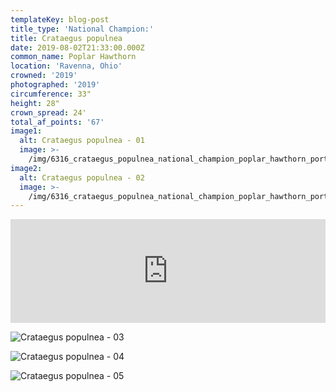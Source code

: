 ```yaml
---
templateKey: blog-post
title_type: 'National Champion:'
title: Crataegus populnea
date: 2019-08-02T21:33:00.000Z
common_name: Poplar Hawthorn
location: 'Ravenna, Ohio'
crowned: '2019'
photographed: '2019'
circumference: 33"
height: 28"
crown_spread: 24'
total_af_points: '67'
image1:
  alt: Crataegus populnea - 01
  image: >-
    /img/6316_crataegus_populnea_national_champion_poplar_hawthorn_portage_ohio_8-2-2019_american_forests_brian_kelley_base.jpg
image2:
  alt: Crataegus populnea - 02
  image: >-
    /img/6316_crataegus_populnea_national_champion_poplar_hawthorn_portage_ohio_8-2-2019_american_forests_brian_kelley_leaf.jpg
---
```

<iframe width="100%" height="166" scrolling="no" frameborder="no" allow="autoplay" src="https://w.soundcloud.com/player/?url=https%3A//api.soundcloud.com/tracks/743017048&color=%23ff5500&auto_play=false&hide_related=false&show_comments=true&show_user=true&show_reposts=false&show_teaser=true"></iframe>

![Crataegus populnea - 03](/img/6316_crataegus_populnea_national_champion_poplar_hawthorn_portage_ohio_8-2-2019_american_forests_brian_kelley_fruit.jpg)

![Crataegus populnea - 04](/img/6316_crataegus_populnea_national_champion_poplar_hawthorn_portage_ohio_8-2-2019_american_forests_brian_kelley_thorn.jpg)

![Crataegus populnea - 05](/img/6316_crataegus_populnea_national_champion_poplar_hawthorn_portage_ohio_8-2-2019_american_forests_brian_kelley_scale.jpg)

